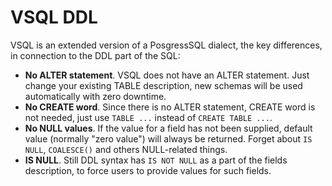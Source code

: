 # VSQL DDL

VSQL is an extended version of a PosgressSQL dialect, the key differences, in connection to the DDL part of the SQL:

- **No ALTER statement**. VSQL does not have an ALTER statement. Just change your existing TABLE description, new schemas will be used automatically with zero downtime.
- **No CREATE word**. Since there is no ALTER statement, CREATE word is not needed, just use `TABLE ...` instead of `CREATE TABLE ...`.
- **No NULL values**. If the value for a field has not been supplied, default value (normally "zero value") will always be returned. Forget about `IS NULL`, `COALESCE()` and others NULL-related things.
- **IS NULL**. Still DDL syntax has `IS NOT NULL` as a part of the fields description, to force users to provide values for such fields.